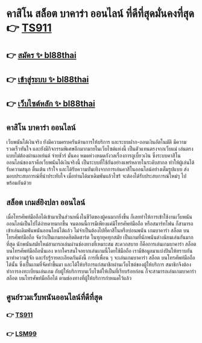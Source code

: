 # คาสิโน สล็อต บาคาร่า ออนไลน์ ที่ดีที่สุดมั่นคงที่สุด 👉 [TS911](https://bl88thai.com/%E0%B9%80%E0%B8%A7%E0%B9%87%E0%B8%9A-ts911/)

## 👉 [สมัคร ✨ bl88thai](https://bl88thai.com/regis-modal.php)
## 👉 [เข้าสู่ระบบ ✨ bl88thai](https://bl88thai.com/)
## 👉 [เว็บไซต์หลัก ✨ bl88thai](https://bl88thai.com/)

## คาสิโน บาคาร่า ออนไลน์

  เว็บพนันได้เงินจริง  ยังมีความครบครันด้านการให้บริการ และระบบฝาก-ถอนเงินอัตโนมัติ มีความรวดเร็วทันใจ และยังมีกิจกรรมพิเศษอีกมากมายในเว็บไซต์แห่งนี้ เป็นตัวแทนตรงจากเว็บแม่  เล่นตรงแบบไม่ต้องผ่านเอเย่นต์ จ่ายชัวร์  มั่นคง หมดห่วงหมดกังวลเรื่องการถูเบี้ยวเงิน
  ซึ่งระบบคาสิโนออนไลน์ของเราคือเว็บพนันได้เงินจริงนี้ เป็นระบบที่ใช้กันอย่างแพร่หลายในระดับสากล  ทำให้ผู้เล่นได้รับความสนุก ตื่นเต้น เร้าใจ และได้รับความบันเทิงจากการเล่นคาสิโนออนไลน์อย่างเต็มรูปแบบ ส่งมอบประสบการณ์ที่น่าประทับใจ เมื่อท่านได้มาเดิมพันแล้วไซร้ จะต้องได้รับประสบการณ์ใหม่ๆ ไปพร้อมกันด้วย


## สล็อต เกมส์ยิงปลา ออนไลน์

  เมื่อโทรศัพท์มือถือได้เข้ามาเป็นส่วนหนึ่งในชีวิตของผู้คนมากยิ่งขึ้น ก็เลยทำให้การเข้าใช้งานเว็บพนันออนไลน์เป็นไปได้ง่ายดายมากขึ้น จนตอนนี้การมีเพียงแค่มีโทรศัพท์มือถือ หรือสมาร์ทโฟน ก็สามารถเข้าเล่นเดิมพันพนันออนไลน์ได้แล้ว ไม่จำเป็นต้องไปที่คาสิโนหรือบ่อนพนัน เกมบาคาร่า สล็อต บนโทรศัพท์มือถือ จัดว่าเป็นเกมยอดฮิตติดชาร์ต ในทุกยุคทุกสมัย เป็นเกมที่นักพนันต่างนิยมเล่นกันมากที่สุด นักพนันสมัยใหม่สามารถเล่นผ่านช่องทางที่เหมาะสม สะดวกสบาย ก็คือการเล่นเกมบาคาร่า สล็อต บนโทรศัพท์มือถือนั่นเอง หากใครสนใจอยากเล่นเกมนี้โดยใช้มือถือ เรามีข้อมูลมาแบ่งปันให้ทราบกัน มาทำความรู้จัก และรับรู้รายละเอียดกันดังนี้
	การที่เพื่อน ๆ จะเล่นเกมบาคาร่า สล็อต บนโทรศัพท์มือถือได้นั้น ซึ่งเป็นเกมที่จัดทำขึ้นมา และได้ให้บริการแก่สมาชิกผ่านเว็บไซต์ของผู้ให้บริการ สมาชิกจึงต้องทำการลงทะเบียนเล่นเกม กับผู้ให้บริการบนเว็บไซต์ให้เป็นที่เรียบร้อยก่อน ก็จะสามารถเล่นเกมบาคาร่า สล็อต บนโทรศัพท์มือถือได้ ตามช่องทางที่ผู้ให้บริการกำหนดไว้แล้ว




## ศูนย์รวมเว็บพนันออนไลน์ที่ดีที่สุด

### 👉 [TS911](https://bl88thai.com/%E0%B9%80%E0%B8%A7%E0%B9%87%E0%B8%9A-ts911/)
### 👉 [LSM99](https://bl88thai.com/)
